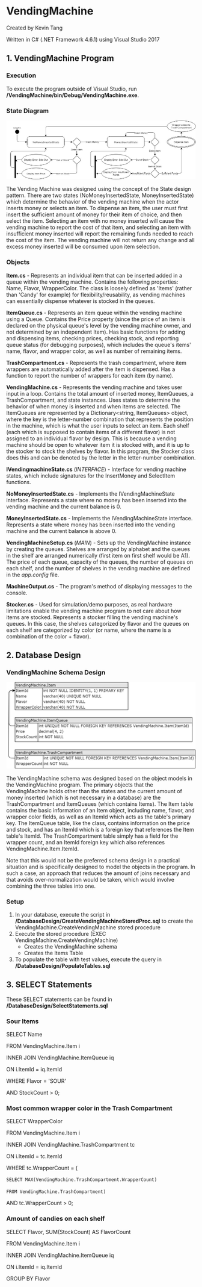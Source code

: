 # VendingMachine
Created by Kevin Tang

Written in C# (.NET Framework 4.6.1) using Visual Studio 2017

## 1. VendingMachine Program

### Execution

To execute the program outside of Visual Studio, run **/VendingMachine/bin/Debug/VendingMachine.exe**.

### State Diagram
![VendingMachine_StateDiagram](/VendingMachine_StateDiagram.jpg)

The Vending Machine was designed using the concept of the State design pattern. There are two states (NoMoneyInsertedState, MoneyInsertedState) which determine the behavior of the 
vending machine when the actor inserts money or selects an item. To dispense an item, the user must first insert the sufficient amount of money for their item of choice, and then select 
the item. Selecting an item with no money inserted will cause the vending machine to report the cost of that item, and selecting an item with insufficient money inserted will report the 
remaining funds needed to reach the cost of the item. The vending machine will not return any change and all excess money inserted will be consumed upon item selection.

### Objects

**Item.cs** - Represents an individual item that can be inserted added in a queue within the vending machine. Contains the following properties: Name, Flavor, WrapperColor. The class is 
loosely defined as 'Items' (rather than 'Candy' for example) for flexibility/reusability, as vending machines can essentially dispense whatever is stocked in the queues.

**ItemQueue.cs** - Represents an item queue within the vending machine using a Queue<Item>. Contains the Price property (since the price of an item is declared on the physical queue's 
level by the vending machine owner, and not determined by an independent Item). Has basic functions for adding and dispensing items, checking prices, checking stock, and reporting queue 
status (for debugging purposes), which includes the queue's items' name, flavor, and wrapper color, as well as number of remaining items.

**TrashCompartment.cs** - Represents the trash compartment, where item wrappers are automatically added after the item is dispensed. Has a function to report the number of wrappers for 
each item (by name).

**VendingMachine.cs** - Represents the vending machine and takes user input in a loop. Contains the total amount of inserted money, ItemQueues, a TrashCompartment, and state instances. 
Uses states to determine the behavior of when money is inserted and when items are selected. The ItemQueues are represented by a Dictionary<string, ItemQueues> object, where the key is 
the letter-number combination that represents the position in the machine, which is what the user inputs to select an item. Each shelf (each which is supposed to contain items of a 
different flavor) is not assigned to an individual flavor by design. This is because a vending machine should be open to whatever item it is stocked with, and it is up to the stocker to 
stock the shelves by flavor. In this program, the Stocker class does this and can be denoted by the letter in the letter-number combination.

**IVendingmachineState.cs** (*INTERFACE*) - Interface for vending machine states, which include signatures for the InsertMoney and SelectItem functions.

**NoMoneyInsertedState.cs** - Implements the IVendingMachineState interface. Represents a state where no money has been inserted into the vending machine and the current balance is 0.

**MoneyInsertedState.cs** - Implements the IVendingMachineState interface. Represents a state where money has been inserted into the vending machine and the current balance is above 0.

**VendingMachineSetup.cs** (*MAIN*) - Sets up the VendingMachine instance by creating the queues. Shelves are arranged by alphabet and the queues in the shelf are arranged numerically 
(first item on first shelf would be A1). The price of each queue, capacity of the queues, the number of queues on each shelf, and the number of shelves in the vending machine are defined 
in the *app.config* file.

**MachineOutput.cs** - The program's method of displaying messages to the console.

**Stocker.cs** - Used for simulation/demo purposes, as real hardware limitations enable the vending machine program to not care about how items are stocked. Represents a stocker filling 
the vending machine's queues. In this case, the shelves categorized by flavor and the queues on each shelf are categorized by color (or name, where the name is a combination of the 
color + flavor). 


## 2. Database Design

### VendingMachine Schema Design
![VendingMachine_Schema](/DatabaseDesign/VendingMachine_Schema.jpg)

The VendingMachine schema was designed based on the object models in the VendingMachine program. The primary objects that the VendingMachine holds other than the states and the current 
amount of money inserted (which is not necessary in a database) are the TrashCompartment and ItemQueues (which contains Items). The Item table contains the basic information of an Item 
object, including name, flavor, and wrapper color fields, as well as an ItemId which acts as the table's primary key. The ItemQueue table, like the class, contains information on the price 
and stock, and has an ItemId which is a foreign key that references the Item table's ItemId. The TrashCompartment table simply has a field for the wrapper count, and an ItemId foreign key 
which also references VendingMachine.Item.ItemId. 

Note that this would not be the preferred schema design in a practical situation and is specifically designed to model the objects in the program. In such a case, an approach that reduces 
the amount of joins necessary and that avoids over-normalization would be taken, which would involve combining the three tables into one.

### Setup

1. In your database, execute the script in **/DatabaseDesign/CreateVendingMachineStoredProc.sql** to create the VendingMachine.CreateVendingMachine stored procedure
2. Execute the stored procedure (EXEC VendingMachine.CreateVendingMachine)
	- Creates the VendingMachine schema
	- Creates the Items Table
3. To populate the table with test values, execute the query in **/DatabaseDesign/PopulateTables.sql**

## 3. SELECT Statements

These SELECT statements can be found in **/DatabaseDesign/SelectStatements.sql**

### Sour Items

SELECT Name

FROM VendingMachine.Item i

INNER JOIN VendingMachine.ItemQueue iq

ON i.ItemId = iq.ItemId

WHERE Flavor = 'SOUR'

AND StockCount > 0;


### Most common wrapper color in the Trash Compartment

SELECT WrapperColor

FROM VendingMachine.Item i

INNER JOIN VendingMachine.TrashCompartment tc

ON i.ItemId = tc.ItemId

WHERE tc.WrapperCount = (

	SELECT MAX(VendingMachine.TrashCompartment.WrapperCount) 
	
	FROM VendingMachine.TrashCompartment)
	
AND tc.WrapperCount > 0;


### Amount of candies on each shelf

SELECT Flavor, SUM(StockCount) AS FlavorCount

FROM VendingMachine.Item i

INNER JOIN VendingMachine.ItemQueue iq

ON i.ItemId = iq.ItemId

GROUP BY Flavor